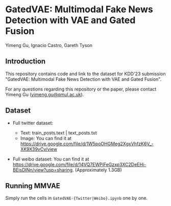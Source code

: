 # GatedVAE: Multimodal Fake News Detection with VAE and Gated Fusion
Yimeng Gu, Ignacio Castro, Gareth Tyson

## Introduction
This repository contains code and link to the dataset for KDD'23 submission "GatedVAE: Multimodal Fake News Detection with VAE and Gated Fusion".

For any questions regarding this repository or the paper, please contact Yimeng Gu (yimeng.gu@qmul.ac.uk).

## Dataset
- Full twitter dataset:
  - Text: train_posts.text | text_posts.txt
  - Image: You can find it at https://drive.google.com/file/d/1W5poOHGMeg2XgxVhfzK6V_-XK9X39vCv/view
 
- Full weibo dataset: You can find it at https://drive.google.com/file/d/14VQ7EWPiFeGzxp3XC2DeEHi-BEisDINn/view?usp=sharing. (Approximately 1.3GB)

## Running MMVAE
Simply run the cells in `GatedVAE-{Twitter|Weibo}.ipynb` one by one.
